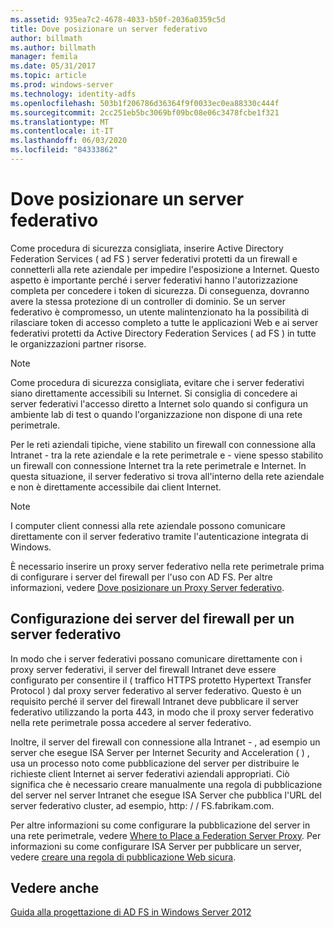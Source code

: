 ```yaml
---
ms.assetid: 935ea7c2-4678-4033-b50f-2036a0359c5d
title: Dove posizionare un server federativo
author: billmath
ms.author: billmath
manager: femila
ms.date: 05/31/2017
ms.topic: article
ms.prod: windows-server
ms.technology: identity-adfs
ms.openlocfilehash: 503b1f206786d36364f9f0033ec0ea88330c444f
ms.sourcegitcommit: 2cc251eb5bc3069bf09bc08e06c3478fcbe1f321
ms.translationtype: MT
ms.contentlocale: it-IT
ms.lasthandoff: 06/03/2020
ms.locfileid: "84333862"
---
```

# <a name="where-to-place-a-federation-server"></a>Dove posizionare un server federativo

Come procedura di sicurezza consigliata, inserire Active Directory Federation Services \( ad FS \) server federativi protetti da un firewall e connetterli alla rete aziendale per impedire l'esposizione a Internet. Questo aspetto è importante perché i server federativi hanno l'autorizzazione completa per concedere i token di sicurezza. Di conseguenza, dovranno avere la stessa protezione di un controller di dominio. Se un server federativo è compromesso, un utente malintenzionato ha la possibilità di rilasciare token di accesso completo a tutte le applicazioni Web e ai server federativi protetti da Active Directory Federation Services \( ad FS \) in tutte le organizzazioni partner risorse.  
  
> [!NOTE]  
> Come procedura di sicurezza consigliata, evitare che i server federativi siano direttamente accessibili su Internet. Si consiglia di concedere ai server federativi l'accesso diretto a Internet solo quando si configura un ambiente lab di test o quando l'organizzazione non dispone di una rete perimetrale.  
  
Per le reti aziendali tipiche, viene stabilito un firewall con connessione alla Intranet \- tra la rete aziendale e la rete perimetrale e \- viene spesso stabilito un firewall con connessione Internet tra la rete perimetrale e Internet. In questa situazione, il server federativo si trova all'interno della rete aziendale e non è direttamente accessibile dai client Internet.  
  
> [!NOTE]  
> I computer client connessi alla rete aziendale possono comunicare direttamente con il server federativo tramite l'autenticazione integrata di Windows.  
  
È necessario inserire un proxy server federativo nella rete perimetrale prima di configurare i server del firewall per l'uso con AD FS. Per altre informazioni, vedere [Dove posizionare un Proxy Server federativo](Where-to-Place-a-Federation-Server-Proxy.md).  
  
## <a name="configuring-your-firewall-servers-for-a-federation-server"></a>Configurazione dei server del firewall per un server federativo  
In modo che i server federativi possano comunicare direttamente con i proxy server federativi, il server del firewall Intranet deve essere configurato per consentire il \( traffico HTTPS protetto Hypertext Transfer Protocol \) dal proxy server federativo al server federativo. Questo è un requisito perché il server del firewall Intranet deve pubblicare il server federativo utilizzando la porta 443, in modo che il proxy server federativo nella rete perimetrale possa accedere al server federativo.  
  
Inoltre, il server del firewall con connessione alla Intranet \- , ad esempio un server che esegue ISA Server per Internet Security and Acceleration \( \) , usa un processo noto come pubblicazione del server per distribuire le richieste client Internet ai server federativi aziendali appropriati. Ciò significa che è necessario creare manualmente una regola di pubblicazione del server nel server Intranet che esegue ISA Server che pubblica l'URL del server federativo cluster, ad esempio, http: \/ \/ FS.fabrikam.com.  
  
Per altre informazioni su come configurare la pubblicazione del server in una rete perimetrale, vedere [Where to Place a Federation Server Proxy](Where-to-Place-a-Federation-Server-Proxy.md). Per informazioni su come configurare ISA Server per pubblicare un server, vedere [creare una regola di pubblicazione Web sicura](https://go.microsoft.com/fwlink/?LinkId=75182).  
  
## <a name="see-also"></a>Vedere anche
[Guida alla progettazione di AD FS in Windows Server 2012](AD-FS-Design-Guide-in-Windows-Server-2012.md)

